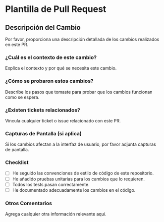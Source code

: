 # Plantilla de Pull Request

## **Descripción del Cambio**  

Por favor, proporciona una descripción detallada de los cambios realizados en este PR.

### **¿Cuál es el contexto de este cambio?**  

Explica el contexto y por qué se necesita este cambio.

### **¿Cómo se probaron estos cambios?**  

Describe los pasos que tomaste para probar que los cambios funcionan como se espera.

### **¿Existen tickets relacionados?**  

Vincula cualquier ticket o issue relacionado con este PR.

### **Capturas de Pantalla (si aplica)**  

Si los cambios afectan a la interfaz de usuario, por favor adjunta capturas de pantalla.

### **Checklist**  

- [ ] He seguido las convenciones de estilo de código de este repositorio.  
- [ ] He añadido pruebas unitarias para los cambios que lo requieren.  
- [ ] Todos los tests pasan correctamente.  
- [ ] He documentado adecuadamente los cambios en el código.

### **Otros Comentarios**  

Agrega cualquier otra información relevante aquí.
